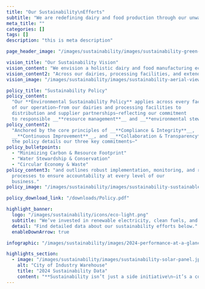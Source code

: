 ```yaml
---
title: "Our Sustainability\nEfforts"
subtitle: "We are redefining dairy and food production through our unwavering commitment to environmental stewardship.\n\nGrounded in a full life cycle approach, our sustainability program integrates best-in-class practices that reduce greenhouse gas emissions, conserve water, and close resource loops—setting a new standard for the industry."
meta_title: ""
categories: []
tags: []
description: "this is meta description"

page_header_image: "/images/sustainability/images/sustainability-green-hills.jpg"

vision_title: "Our Sustainability Vision"
vision_content: "We envision a holistic dairy and food manufacturing ecosystem that thrives in harmony with nature—one where every product reflects our respect for the land, the well-being of our herds, and the communities we serve."
vision_content2: "Across our dairies, processing facilities, and extended supply chain, we commit to innovating in resource conservation, renewable energy, and regenerative practices.\n\nBy partnering closely with suppliers who share our values, we deliver wholesome, natural products while safeguarding our shared environment for generations to come."
vision_image: "/images/sustainability/images/sustainability-aerial-view-of-factory.jpg"

policy_title: "Sustainability Policy"
policy_content:
  "Our **Environmental Sustainability Policy** applies across every facet
  of our operation—from our dairies and processing facilities to
  distribution and supplier partnerships—reflecting our commitment
  to responsible __**resource management**__ and __**environmental stewardship**__."
policy_content2:
  "Anchored by the core principles of __**Compliance & Integrity**__,
  __**Continuous Improvement**__, and __**Collaboration & Transparency**__,
  the policy details our three key commitments—"
policy_bulletpoints:
  - "Minimizing Carbon & Resource Footprint"
  - "Water Stewardship & Conservation"
  - "Circular Economy & Waste"
policy_content3: "and outlines robust implementation, monitoring, and review
  processes to ensure accountability at every level of our
  business."
policy_image: "/images/sustainability/images/sustainability-sustainable.jpg"

policy_download_link: "/downloads/Policy.pdf"

highlight_banner:
  logo: "/images/sustainability/icons/eco-light.png"
  subtitle: "We’ve invested in renewable electricity, clean fuels, and multi-stage water reuse systems, helping us reduce emissions and conserve vital natural resources across all our facilities."
  detail: "Find detailed data about our sustainability efforts below."
  enableDownArrow: true

infographic: "/images/sustainability/images/2024-performance-at-a-glance.png"

highlights_section:
  - image: "/images/sustainability/images/sustainability-solar-panel.jpg"
    alt: "City of Industry Warehouse"
    title: "2024 Sustainability Data"
    content: "**Sustainability isn’t just a side initiative\n—it’s a core part of how we operate every day.**\n\n\nIn 2024, we made major strides by reducing our total greenhouse gas (GHG) footprint to __**800,041 metric tons of CO₂e**__, with the majority tied to on-farm activities and supply chain inputs.\n\nThrough targeted action like methane capture, renewable energy use, and composting—we’ve avoided over __**49,000 metric tons of CO₂e**__."
---
```

